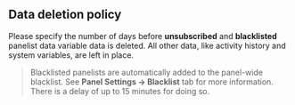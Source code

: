 ## Data deletion policy
Please specify the number of days before **unsubscribed** and **blacklisted** panelist data variable data is deleted. All other data, like activity history and system variables, are left in place.

> Blacklisted panelists are automatically added to the panel-wide blacklist. See **Panel Settings -> Blacklist** tab for more information. There is a delay of up to 15 minutes for doing so.

